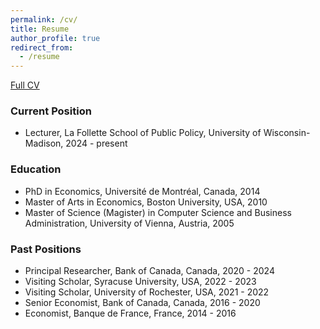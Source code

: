 ```yaml
---
permalink: /cv/
title: Resume
author_profile: true
redirect_from:
  - /resume
---
```


[Full CV](https://steingress.github.io\files\CV_Steingress_Walter.pdf)

### Current Position
* Lecturer, La Follette School of Public Policy, University of Wisconsin-Madison, 2024 - present

### Education  
* PhD in Economics, Université de Montréal, Canada, 2014  
* Master of Arts in Economics, Boston University, USA, 2010  
* Master of Science (Magister) in Computer Science and Business Administration, University of Vienna, Austria, 2005  

### Past Positions
* Principal Researcher, Bank of Canada, Canada, 2020 - 2024  
* Visiting Scholar, Syracuse University, USA, 2022 - 2023
* Visiting Scholar, University of Rochester, USA, 2021 - 2022  
* Senior Economist, Bank of Canada, Canada, 2016 - 2020  
* Economist, Banque de France, France,  2014 - 2016  
